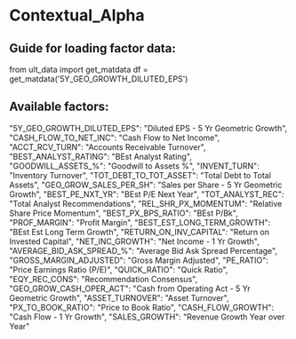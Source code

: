 # Contextual_Alpha

## Guide for loading factor data:
from ult_data import get_matdata
df = get_matdata('5Y_GEO_GROWTH_DILUTED_EPS')

## Available factors:
"5Y_GEO_GROWTH_DILUTED_EPS": "Diluted EPS - 5 Yr Geometric Growth",
"CASH_FLOW_TO_NET_INC": "Cash Flow to Net Income",
"ACCT_RCV_TURN": "Accounts Receivable Turnover",
"BEST_ANALYST_RATING": "BEst Analyst Rating",
"GOODWILL_ASSETS_%": "Goodwill to Assets %",
"INVENT_TURN": "Inventory Turnover",
"TOT_DEBT_TO_TOT_ASSET": "Total Debt to Total Assets",
"GEO_GROW_SALES_PER_SH": "Sales per Share - 5 Yr Geometric Growth",
"BEST_PE_NXT_YR": "BEst P/E Next Year",
"TOT_ANALYST_REC": "Total Analyst Recommendations",
"REL_SHR_PX_MOMENTUM": "Relative Share Price Momentum",
"BEST_PX_BPS_RATIO": "BEst P/Bk",
"PROF_MARGIN": "Profit Margin",
"BEST_EST_LONG_TERM_GROWTH": "BEst Est Long Term Growth",
"RETURN_ON_INV_CAPITAL": "Return on Invested Capital",
"NET_INC_GROWTH": "Net Income - 1 Yr Growth",
"AVERAGE_BID_ASK_SPREAD_%": "Average Bid Ask Spread Percentage",
"GROSS_MARGIN_ADJUSTED": "Gross Margin Adjusted",
"PE_RATIO": "Price Earnings Ratio (P/E)",
"QUICK_RATIO": "Quick Ratio",
"EQY_REC_CONS": "Recommendation Consensus",
"GEO_GROW_CASH_OPER_ACT": "Cash from Operating Act - 5 Yr Geometric Growth",
"ASSET_TURNOVER": "Asset Turnover",
"PX_TO_BOOK_RATIO": "Price to Book Ratio",
"CASH_FLOW_GROWTH": "Cash Flow - 1 Yr Growth",
"SALES_GROWTH": "Revenue Growth Year over Year"

